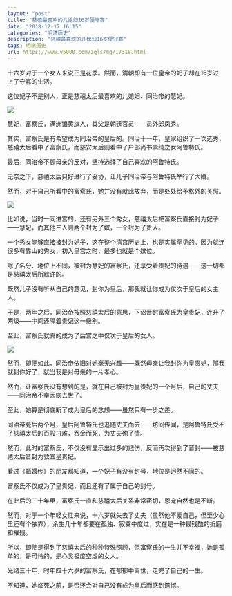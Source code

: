 ```yaml
---
layout: "post"
title: "慈禧最喜欢的儿媳妇16岁便守寡"
date: "2018-12-17 16:15"
categories: "明清历史"
description: "慈禧最喜欢的儿媳妇16岁便守寡"
tags: 明清历史
url: https://www.y5000.com/zgls/mq/17318.html
---
```






十六岁对于一个女人来说正是花季。然而，清朝却有一位皇帝的妃子却在16岁过上了守寡的生活。

这位妃子不是别人，正是慈禧太后最喜欢的儿媳妇、同治帝的慧妃。

![](https://img.y5000.com/uploads/allimg/170316/1622191022-0.jpg)

慧妃，富察氏，满洲镶黄旗人，其父是朝廷官员——员外郎凤秀。

其实，富察氏是有希望成为同治帝的皇后的。同治十一年，皇家组织了一次选秀，慈禧太后看中了富察氏，而慈安太后则看中了户部尚书崇绮之女阿鲁特氏。

最后，同治帝不顾母亲的反对，坚持选择了自己喜欢的阿鲁特氏。

无奈之下，慈禧太后只好进行了妥协，让儿子同治帝与阿鲁特氏举行了大婚。

然而，对于自己所看中的富察氏，她并没有就此放弃，而是处处给予格外的关照。

![](https://img.y5000.com/uploads/allimg/170316/1622194924-1.jpg)

比如说，当时一同进宫的，还有另外三个秀女，慈禧太后把富察氏直接封为妃子——慧妃，而其他三人则两个封为了嫔，一个封为了贵人。

一个秀女能够直接被封为妃子，这在整个清宫历史上，也是实属罕见的。因为就连很多有靠山的秀女，初入皇宫之时，最多也就是个嫔位。

除了名分、地位上不同，被封为慧妃的富察氏，还享受着贵妃的待遇——这一切都是慈禧太后所默许的。

既然儿子没有听从自己的意见，封你为皇后，那我就让你成为仅次于皇后的女主人。

于是，两年之后，同治帝按照慈禧太后的意思，下诏晋封富察氏为皇贵妃，连升了两级——中间还隔着贵妃这一级别。

至此，富察氏就真的成为了后宫之中仅次于皇后的女人。

![](https://img.y5000.com/uploads/allimg/170316/16221a2C-2.jpg)

然而，即便如此，同治帝依旧对她毫无兴趣——既然母亲让我封你为皇贵妃，那我就封你好了，就当我是对母亲的一片孝心。

然而，让富察氏没有想到的是，就在自己被封为皇贵妃的一个月后，自己的丈夫——同治帝不幸因病去世了。

至此，她算是彻底断了成为皇后的念想——虽然只有一步之差。

同治帝死后两个月，皇后阿鲁特氏也追随丈夫而去——坊间传闻，是阿鲁特氏受不了慈禧太后的百般刁难，吞金而死，为丈夫殉了情。

然而，此时的富察氏，不仅没有显示出过多的悲伤，反而再次得到了晋封——被慈禧太后晋封为敦宜皇贵妃。

看过《甄嬛传》的朋友都知道，一个妃子有没有封号，地位是迥然不同的。

富察氏不仅成为了皇贵妃，而且还有了属于自己的封号。

在此后的三十年里，富察氏一直和慈禧太后关系非常密切，恩宠自然也是不断。

然而，对于一个年轻女性来说，十六岁就失去了丈夫（虽然他不爱自己，但至少心里还有个依靠），余生几十年都要在孤独、寂寞中度过，实在是一种最残酷的折磨和摧残。

所以，即使是得到了慈禧太后的种种特殊照顾，但富察氏的一生并不幸福，她是孤单的，是可怜的，是心灵极度空虚的女人。

光绪三十年，时年四十六岁的富察氏，在郁郁中离世，走完了自己的一生。

不知道，她临死之前，是否还会对自己没有成为皇后而感到遗憾。
